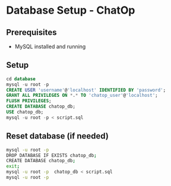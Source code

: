 # Database Setup - ChatOp

## Prerequisites
- MySQL installed and running

## Setup
```sql
cd database
mysql -u root -p
CREATE USER 'username'@'localhost' IDENTIFIED BY 'password';
GRANT ALL PRIVILEGES ON *.* TO 'chatop_user'@'localhost';
FLUSH PRIVILEGES;
CREATE DATABASE chatop_db;
USE chatop_db;
mysql -u root -p < script.sql
```

## Reset database (if needed)
```bash
mysql -u root -p
DROP DATABASE IF EXISTS chatop_db;
CREATE DATABASE chatop_db;
exit;
mysql -u root -p  chatop_db < script.sql
mysql -u root -p